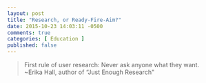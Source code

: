 ```yaml
---
layout: post
title: "Research, or Ready-Fire-Aim?"
date: 2015-10-23 14:03:11 -0500
comments: true
categories: [ Education ]
published: false
---
```

>First rule of user research: Never ask anyone what they want.  <br/>~Erika Hall, author of “Just Enough Research"


